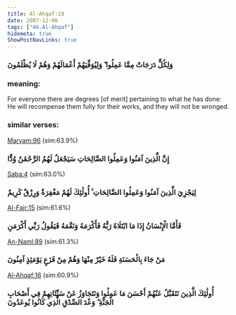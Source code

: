 ```yaml
---
title: Al-Ahqaf:19
date: 2007-12-06
tags: ["46.Al-Ahqaf"]
hidemeta: true 
ShowPostNavLinks: true 
---
```

### وَلِكُلٍّ دَرَجَاتٌ مِمَّا عَمِلُوا ۖ وَلِيُوَفِّيَهُمْ أَعْمَالَهُمْ وَهُمْ لَا يُظْلَمُونَ
### meaning: 
For everyone there are degrees [of merit] pertaining to what he has done: He will recompense them fully for their works, and they will not be wronged.
### similar verses: 

[Maryam:96](/19/96) (sim:63.9%)

### إِنَّ الَّذِينَ آمَنُوا وَعَمِلُوا الصَّالِحَاتِ سَيَجْعَلُ لَهُمُ الرَّحْمَٰنُ وُدًّا

[Saba:4](/34/4) (sim:63.0%)

### لِيَجْزِيَ الَّذِينَ آمَنُوا وَعَمِلُوا الصَّالِحَاتِ ۚ أُولَٰئِكَ لَهُمْ مَغْفِرَةٌ وَرِزْقٌ كَرِيمٌ

[Al-Fajr:15](/89/15) (sim:61.6%)

### فَأَمَّا الْإِنْسَانُ إِذَا مَا ابْتَلَاهُ رَبُّهُ فَأَكْرَمَهُ وَنَعَّمَهُ فَيَقُولُ رَبِّي أَكْرَمَنِ

[An-Naml:89](/27/89) (sim:61.3%)

### مَنْ جَاءَ بِالْحَسَنَةِ فَلَهُ خَيْرٌ مِنْهَا وَهُمْ مِنْ فَزَعٍ يَوْمَئِذٍ آمِنُونَ

[Al-Ahqaf:16](/46/16) (sim:60.9%)

### أُولَٰئِكَ الَّذِينَ نَتَقَبَّلُ عَنْهُمْ أَحْسَنَ مَا عَمِلُوا وَنَتَجَاوَزُ عَنْ سَيِّئَاتِهِمْ فِي أَصْحَابِ الْجَنَّةِ ۖ وَعْدَ الصِّدْقِ الَّذِي كَانُوا يُوعَدُونَ
